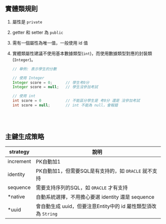 ## 實體類規則

1. 屬性是 `private` 
2. getter 和 setter 為 `public`
3. 需有一個屬性為唯一值，一般使用 id 值
4. 實體類屬性建議不使用基本數據類型(`int`)，而使用數據類型對應的封裝類(`Integer`)。

    ```java
    // 舉例: 表示學生的分數

    // 使用 Integer
    Integer score = 0;      // 學生考0分
    Integer score = null;   // 學生沒參加考試

    // 使用 int
    int score = 0           // 不能區分學生是 考0分 還是 沒參加考試
    int score = null;       // int 不能為 null，會報錯
    ```

<br/>

<br/>

## 主鍵生成策略

|strategy|說明|
|--|--|
|increment|PK自動加1|
|identity|PK自動加1，但需要SQL是有支持的，如 `ORACLE`  就不支持|
|sequence|需要支持序列的SQL，如 `ORACLE` 才有支持|
|*native|自動系統選擇，不用擔心要選 identity 還是 sequence |
|*uuid|會自動生成 uuid，但要注意Entity中的 id 屬性類型須改為 `String`|

<br/>

<br/>

